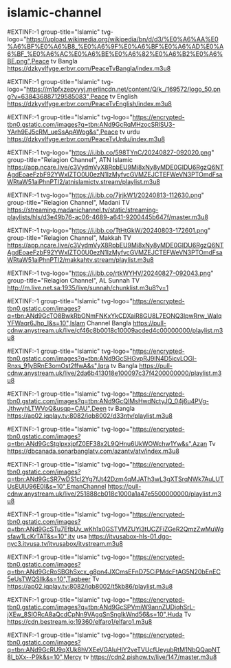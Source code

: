 # islamic-channel

#EXTINF:-1 group-title="Islamic" tvg-logo="https://upload.wikimedia.org/wikipedia/bn/d/d3/%E0%A6%AA%E0%A6%BF%E0%A6%B8_%E0%A6%9F%E0%A6%BF%E0%A6%AD%E0%A6%BF_%E0%A6%AC%E0%A6%BE%E0%A6%82%E0%A6%B2%E0%A6%BE.png",Peace tv Bangla
https://dzkyvlfyge.erbvr.com/PeaceTvBangla/index.m3u8

#EXTINF:-1 group-title="Islamic" tvg-logo="https://m1pfxzepyyyj.merlincdn.net/content/Q/k_/169572/logo_50.png?v=638436887129585083",Peace tv English
https://dzkyvlfyge.erbvr.com/PeaceTvEnglish/index.m3u8

#EXTINF:-1 group-title="Islamic" tvg-logo="https://encrypted-tbn0.gstatic.com/images?q=tbn:ANd9GcRqMHzocSRlSU3-YArh9EJ5cRM_ueSsApAWog&s",Peace tv urdu
https://dzkyvlfyge.erbvr.com/PeaceTvUrdu/index.m3u8

#EXTINF:-1 tvg-logo="https://i.ibb.co/598TYnC/20240827-092020.png" group-title="Relagion Channel", ATN Islamic
https://app.ncare.live/c3VydmVyX8RpbEU9Mi8xNy8yMDE0GIDU6RgzQ6NTAgdEoaeFzbF92YWxIZTO0U0ezN1IzMyfvcGVMZEJCTEFWeVN3PTOmdFsaWRtaW51aiPhnPTI2/atnislamictv.stream/playlist.m3u8

#EXTINF:-1 tvg-logo="https://i.ibb.co/7jrjkW1/20240813-112630.png" group-title="Relagion Channel", Madani TV
https://streaming.madanichannel.tv/static/streaming-playlists/hls/d3e49b76-ac06-4689-a641-9200445b647f/master.m3u8

#EXTINF:-1 tvg-logo="https://i.ibb.co/TtHtGkW/20240803-172601.png" group-title="Relagion Channel", Makkah TV
https://app.ncare.live/c3VydmVyX8RpbEU9Mi8xNy8yMDE0GIDU6RgzQ6NTAgdEoaeFzbF92YWxIZTO0U0ezN1IzMyfvcGVMZEJCTEFWeVN3PTOmdFsaWRtaW51aiPhnPTI2/makkahtv.stream/playlist.m3u8

#EXTINF:-1 tvg-logo="https://i.ibb.co/rtkWYHV/20240827-092043.png" group-title="Relagion Channel", AL Sunnah TV
http://m.live.net.sa:1935/live/sunnah/chunklist.m3u8?v=1

#EXTINF:-1 group-title="Islamic" tvg-logo="https://encrypted-tbn0.gstatic.com/images?q=tbn:ANd9GcTO8BwkRbONmFNKxYkCDXaiR8GU8L7EONQ3lpwRrw_WaIqYFWaqr6Jhp_I&s=10",Islam Channel Bangla
https://pull-cdnw.anystream.uk/live/cf46c8b0018c10009acded4c00000000/playlist.m3u8

#EXTINF:-1 group-title="Islamic" tvg-logo="https://encrypted-tbn0.gstatic.com/images?q=tbn:ANd9GcSHGvpRJ9lN4D5icvLOGl-Rnxs_91yBRnE3omOst2ffwA&s",Iqra  tv Bangla
https://pull-cdnw.anystream.uk/live/2da6b413018e100097c37f4200000000/playlist.m3u8

#EXTINF:-1 group-title="Islamic" tvg-logo="https://encrypted-tbn0.gstatic.com/images?q=tbn:ANd9GcQIMsHwdNctyJQ_04j6u4PVg-JthwyhLTWVoQ&usqp=CAU",Deen tv Bangla
https://ap02.iqplay.tv:8082/iqb8002/d33ntv/playlist.m3u8

#EXTINF:-1 group-title="Islamic" tvg-logo="https://encrypted-tbn0.gstatic.com/images?q=tbn:ANd9GcStglpxxjpfZ0EF38x2L9QHnu6UkWOWchw1Yw&s",Azan Tv
https://dbcanada.sonarbanglatv.com/azantv/atv/index.m3u8

#EXTINF:-1 group-title="Islamic" tvg-logo="https://encrypted-tbn0.gstatic.com/images?q=tbn:ANd9GcSR7wDS1cl2Yg7fJt42Dzm4qMJATh3wL3gXTSrqNWk7AuLUTUsEUIU96E0I&s=10",EmanChannel
https://pull-cdnw.anystream.uk/live/251888cb018c1000a1a47e5500000000/playlist.m3u8

#EXTINF:-1 group-title="Islamic" tvg-logo="https://encrypted-tbn0.gstatic.com/images?q=tbn:ANd9GcSTu7EfbUv_wKh1x0GSTVMZUYi3tUCZFiZGeR2QmzZwMuWgsfaw1LcKrTAT&s=10",itv usa
https://itvusabox-hls-01.dgo-nyc3.itvusa.tv/itvusabox/itvstream.m3u8

#EXTINF:-1 group-title="Islamic" tvg-logo="https://encrypted-tbn0.gstatic.com/images?q=tbn:ANd9GcRoSBGhSxcx_g8pn4JXCmsEFnD75CiPMdcFtAG5N20bEnEC5eUsTWQSllk&s=10",Taqbeer Tv
https://ap02.iqplay.tv:8082/iqb8002/t5kb86/playlist.m3u8

#EXTINF:-1 group-title="Islamic" tvg-logo="https://encrypted-tbn0.gstatic.com/images?q=tbn:ANd9GcSPVmiW9annZUDjqhSrL-jXEw_8SlORcA8aQcdCpNn9VAgqSnSnglkWnd56&s=10",Huda Tv
https://cdn.bestream.io:19360/elfaro1/elfaro1.m3u8

#EXTINF:-1 group-title="Islamic" tvg-logo="https://encrypted-tbn0.gstatic.com/images?q=tbn:ANd9GcRU9qXUk8hVXEeVGAluHlY2veTVUcfUeyubRtM1NbQQapNT8l_bXx--P9k&s=10",Mercy tv
https://cdn2.pishow.tv/live/147/master.m3u8
